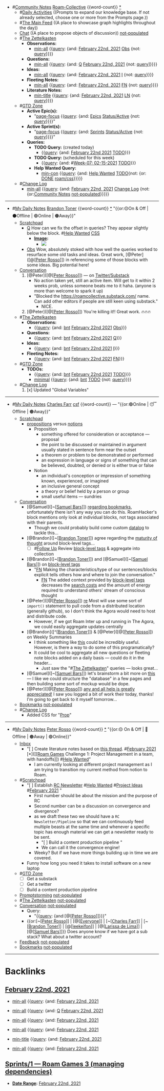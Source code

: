 - #[Community Notes](<Community Notes.md>) [Roam-Collective](<Roam-Collective.md>) {{word-count}} [*]([rc](<rc.md>)) 
    - #[Daily Activities](<Daily Activities.md>) ((Prompts to expand our knowledge base. If not already selected, choose one or more from the Prompts page.)) 
    - #[The Main Feed](<The Main Feed.md>) ((A place to showcase graph highlights throughout the day))
    - [Chat](<Chat.md>) ((A place to propose objects of discussion)) [not-populated](<not-populated.md>)
    - #[The Zettelkasten](<The Zettelkasten.md>)
        - **Observations:**
            - [min-all](<min-all.md>) {{[query](<query.md>): {and: [February 22nd, 2021](<February 22nd, 2021.md>) [Obs](<Obs.md>) {not: [query](<query.md>)}}}}
        - **Questions:** 
            - [min-all](<min-all.md>) {{[query](<query.md>): {and: [Q](<Q.md>) [February 22nd, 2021](<February 22nd, 2021.md>) {not: [query](<query.md>)]}}}}
        - **Ideas:**
            - [min-all](<min-all.md>) {{[query](<query.md>): {and: [February 22nd, 2021](<February 22nd, 2021.md>) [I](<I.md>) {not: [query](<query.md>)}}}}
        - **Fleeting Notes:**
            - [min-all](<min-all.md>) {{[query](<query.md>): {and: [February 22nd, 2021](<February 22nd, 2021.md>) [FN](<FN.md>) {not: [query](<query.md>)}}}}
        - **Literature Notes:**
            - [min-title](<min-title.md>) {{[query](<query.md>): {and: [February 22nd, 2021](<February 22nd, 2021.md>) [LN](<LN.md>) {not: [query](<query.md>)}}}}
    - #[GTD Zone](<GTD Zone.md>) 
        - **Active Epic(s):**
            - "[page-focus](<page-focus.md>) {{[query](<query.md>): {and: [Epics](<Epics.md>) [Status/Active](<Status/Active.md>) {not: [query](<query.md>)}}}}"
        - **Active Sprint(s):**
            - "[page-focus](<page-focus.md>) {{[query](<query.md>): {and: [Sprints](<Sprints.md>) [Status/Active](<Status/Active.md>) {not: [query](<query.md>)}}}}"
        - **Queries:**
            - **TODO Query:** (created today)
                - {{[query](<query.md>): {and: [February 22nd 2021](<February 22nd 2021.md>) [TODO](<TODO.md>)}}}
            - **TODO Query:** (scheduled for this week)
                - {{[query](<query.md>): {and: #[Week-07: 02-15-2021](<Week-07: 02-15-2021.md>) [TODO](<TODO.md>)}}}
            - **Help Wanted Query:**
                - [min-con](<min-con.md>) {{[query](<query.md>): {and: [Help Wanted](<Help Wanted.md>) [TODO](<TODO.md>){not: {or: [DONE](<DONE.md>) [roam/css](<roam/css.md>)}}}}}
    - #[Change Log](<Change Log.md>)
        - [min-all](<min-all.md>) {{[query](<query.md>): {and: [February 22nd, 2021](<February 22nd, 2021.md>) [Change Log](<Change Log.md>) {not: {or:[Community Notes](<Community Notes.md>) [not-populated](<not-populated.md>)}}}}}
- ---
- #[My Daily Notes](<My Daily Notes.md>) [Brandon Toner](<Brandon Toner.md>) {{word-count}} [*]([bnt](<bnt.md>)) "{{or:🟡On & Off | ⚫️Offline | 🟢Online | 🟠Away}}"
    - [Scratchpad](<Scratchpad.md>) 
        - [Q](<Q.md>) How can we fix the offset in queries? They appear slightly below the block. #[Help Wanted](<Help Wanted.md>) [CSS](<CSS.md>)
            - **[Image](<Image.md>):**
                - ![](https://firebasestorage.googleapis.com/v0/b/firescript-577a2.appspot.com/o/imgs%2Fapp%2FRoam-Collective%2F0Uj29mojgW.png?alt=media&token=1151c594-bcfa-4134-a3e0-4d783bc6f160)
        - [Obs](<Obs.md>) Wow, absolutely stoked with how well the queries worked to resurface some old tasks and ideas. Great work, [@Peter]([@[[Peter Rosso](<@[[Peter Rosso.md>)]]) in referencing some of those blocks with some ideas. Big potential here!
    - [Conversation](<Conversation.md>) 
        1. [@Peter]([@[[Peter Rosso](<@[[Peter Rosso.md>)]]) — on [Twitter/Substack](((iKWVPHFCU)))
            - No action taken yet, still an active item. Will get to it within 2 weeks prob, unless someone beats me to it haha. (anyone is more than welcome to spark it up)
            - "Blocked the https://roamcollective.substack.com/ name. Can add other editors if people are still keen using substack."
                - NICE.
        2. [@Peter]([@[[Peter Rosso](<@[[Peter Rosso.md>)]]) You're killing it!! Great work. 🔥🔥🔥
    - #[The Zettelkasten](<The Zettelkasten.md>)
        - **Observations:**
            - {{[query](<query.md>): {and: [bnt](<bnt.md>) [February 22nd 2021](<February 22nd 2021.md>) [Obs](<Obs.md>)}}}
        - **Questions:** 
            - {{[query](<query.md>): {and: [bnt](<bnt.md>) [February 22nd 2021](<February 22nd 2021.md>) [Q](<Q.md>)}}}
        - **Ideas:**
            - {{[query](<query.md>): {and: [bnt](<bnt.md>) [February 22nd 2021](<February 22nd 2021.md>) [I](<I.md>)}}}
        - **Fleeting Notes:**
            - {{[query](<query.md>): {and: [bnt](<bnt.md>) [February 22nd 2021](<February 22nd 2021.md>) [FN](<FN.md>)}}}
    - #[GTD Zone](<GTD Zone.md>)
        - **TODOs:**
            - {{[query](<query.md>): {and: [bnt](<bnt.md>) [February 22nd 2021](<February 22nd 2021.md>) [TODO](<TODO.md>)}}}
            - [minimal](<minimal.md>) {{[query](<query.md>): {and: [bnt](<bnt.md>) [TODO](<TODO.md>) {not: [query](<query.md>)}}}}
    - #[Change Log](<Change Log.md>) 
        1. [x] Updated "Global Variables"
- ---
- #[My Daily Notes](<My Daily Notes.md>) [Charles Farr](<Charles Farr.md>) [csf](<csf.md>) {{word-count}} — "{{or:🟢Online | 😴 Offline | 🟠Away}}"
    - [Scratchpad](<Scratchpad.md>)
        - [propositions](<propositions.md>) versus [notions](<notions.md>)
            - Proposition
                - something offered for consideration or acceptance — proposal
                - the point to be discussed or maintained in argument usually stated in sentence form near the outset
                - a theorem or problem to be demonstrated or performed
                - an expression in language or signs of something that can be believed, doubted, or denied or is either true or false
            - Notion
                - an individual's conception or impression of something known, experienced, or imagined
                - an inclusive general concept
                - a theory or belief held by a person or group
                - small useful items — sundries
    - [Conversation](<Conversation.md>)
        - [@Samuel]([~[[Samuel Bars](<~[[Samuel Bars.md>)]]) [regarding bookmarks](((sdbslN-d9))), unfortunately there isn't any way you can do this. RoamHacker's block mentions only look at individual blocks, not tags associated with their parents.
            - Though we could probably build come custom [datalog](<datalog.md>) to tackle this...
        - [@Brandon]([~[[Brandon Toner](<~[[Brandon Toner.md>)]]) agree regarding the [maturity of thought](((qB-cP3Wo7))) around block-level tags...
            - [ ] #[Follow Up](<Follow Up.md>) Review [block-level tags](<block-level tags.md>) & aggregate into collection
        - [@Brandon]([~[[Brandon Toner](<~[[Brandon Toner.md>)]]) and [@Samuel]([~[[Samuel Bars](<~[[Samuel Bars.md>)]]) on [block-level tags](<block-level tags.md>)
            - "[FN](<FN.md>) Making the characteristics/type of our sentences/blocks explicit tells others how and where to join the conversation."
                - [FN](<FN.md>) The added context provided by [block-level tags](<block-level tags.md>) decreases the [search costs](<search costs.md>) and the amount of energy required to understand others' stream of conscious thought
        - [@Peter]([@[[Peter Rosso](<@[[Peter Rosso.md>)]]) [re](((hgrZ2dAS8))) Most will use some sort of `import()` statement to pull code from a distributed location (generally github), so I don't think the Agora would need to host and distribute code.
            - However, if we got Roam Inter up and running in The Agora, we could easily aggregate updates centrally
        - [@Brandon]([^[[Brandon Toner](<^[[Brandon Toner.md>)]]) & [@Peter]([@[[Peter Rosso](<@[[Peter Rosso.md>)]]) on Weekly Summaries
            - I think something like [this](((dFbvCf9ei))) could be incredibly useful. However, is there a way to do some of this programatically?
            - It could be cool to aggregate all new questions or fleeting note blocks added on a daily basis — could do it in the header...
                - Just saw the "#[The Zettelkasten](<The Zettelkasten.md>)" queries — looks great...
        - [@Samuel]([~[[Samuel Bars](<~[[Samuel Bars.md>)]]) let's brainstorm a bit more on [this](((JZqN2rYS0))) — I like we could structure the "database" in a few pages and then building some sort of mockup would be dope.
        - [@Peter]([@[[Peter Rosso](<@[[Peter Rosso.md>)]]) [any and all help is greatly appreciated!](((aehiME_SV))) I saw you logged a bit of work their today, thanks! I'm going to get back to it myself tomorrow...
    - [Bookmarks](<Bookmarks.md>) [not-populated](<not-populated.md>)
    - #[Change Log](<Change Log.md>)
        - Added CSS for "[Prop](<Prop.md>)"
- ---
- #[My Daily Notes](<My Daily Notes.md>) [Peter Rosso](<Peter Rosso.md>) {{word-count}} [*]([ptr](<ptr.md>))   "{{or:🟡 On & Off | 🚫 Offline | 🟠Away | 🟢Online}}"
    - [Inbox](<Inbox.md>) 
        - "[ ] Create literature notes based on [this thread](((0PZ_hR4QF))). #[February 2021](<February 2021.md>)  [*]([[[Roam Games](<[[Roam Games.md>) Challenge 1: Project Management in a team, with handoffs]]) #[Help Wanted](<Help Wanted.md>)"
            - I am currently looking at different project management as I am trying to transition my current method from notion to Roam.
    - #[Scratchpad](<Scratchpad.md>)
        - "[ ] Establish [RC Newsletter](<RC Newsletter.md>)  #[Help Wanted](<Help Wanted.md>) #[Project Ideas](<Project Ideas.md>) #[February 2021](<February 2021.md>) "
            - First number should be about the mission and the purpose of RC
            - Second number can be a discussion on convergence and divergence?
            - as we draft these two we should have a `RC Newsletter/Pipeline` so that we can continuously feed multiple beasts at the same time and whenever a specific topic has enough material we can get a newsletter ready to be sent.
                - "[ ] Build a content production pipeline "
                - We can call it the convergence engine!
            - Weeky? But if we have more things building up in time we are covered.
        - Funny how long you need it takes to install software on a new laptop
    - #[GTD Zone](<GTD Zone.md>)
        - [ ] Get a substack
        - [ ] Get a twitter
        - [ ] Build a content production pipeline 
    - [Promptstorming](<Promptstorming.md>) [not-populated](<not-populated.md>)
    - #[The Zettelkasten](<The Zettelkasten.md>) [not-populated](<not-populated.md>)
    - [Conversation](<Conversation.md>) [not-populated](<not-populated.md>)
        - Query:
            - "{{[query](<query.md>): {and:[@[[Peter Rosso](<@[[Peter Rosso.md>)]]}}}"
        - {{or:[~[[Peter Rosso](<~[[Peter Rosso.md>)]] | [@[[Everyone](<@[[Everyone.md>)]] | [~[[Charles Farr](<~[[Charles Farr.md>)]] | [~[[Brandon Toner](<~[[Brandon Toner.md>)]] | [@[[leekeifon](<@[[leekeifon.md>)]] | [@[[Larissa de Lima](<@[[Larissa de Lima.md>)]] | [@[[Samuel Bars](<@[[Samuel Bars.md>)]]}} Does anyone know if we have got a sub stack? What about a twitter account?
    - [Feedback](<Feedback.md>)  [not-populated](<not-populated.md>)
    - [Bookmarks](<Bookmarks.md>) [not-populated](<not-populated.md>)
- ---

# Backlinks
## [February 22nd, 2021](<February 22nd, 2021.md>)
- [min-all](<min-all.md>) {{[query](<query.md>): {and: [February 22nd, 2021](<February 22nd, 2021.md>)

- [min-all](<min-all.md>) {{[query](<query.md>): {and: [Q](<Q.md>) [February 22nd, 2021](<February 22nd, 2021.md>)

- [min-all](<min-all.md>) {{[query](<query.md>): {and: [February 22nd, 2021](<February 22nd, 2021.md>)

- [min-all](<min-all.md>) {{[query](<query.md>): {and: [February 22nd, 2021](<February 22nd, 2021.md>)

- [min-title](<min-title.md>) {{[query](<query.md>): {and: [February 22nd, 2021](<February 22nd, 2021.md>)

- [min-all](<min-all.md>) {{[query](<query.md>): {and: [February 22nd, 2021](<February 22nd, 2021.md>)

## [Sprints/1 — Roam Games 3 (managing dependencies)](<Sprints/1 — Roam Games 3 (managing dependencies).md>)
- **[Date Range](<Date Range.md>):** [February 22nd, 2021](<February 22nd, 2021.md>)

